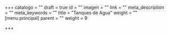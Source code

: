 +++
catalogo = ""
draft = true
id = ""
imagen = ""
link = ""
meta_description = ""
meta_keywords = ""
title = "Tanques de Agua"
weight = ""
[menu.principal]
parent = ""
weight = 9

+++
